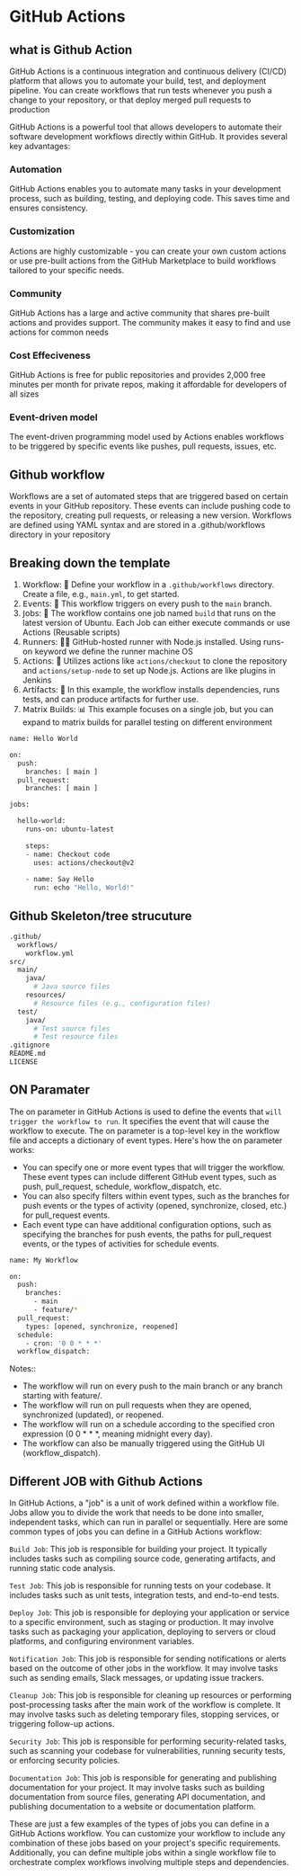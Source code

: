 # GitHub Actions

## what is Github Action
GitHub Actions is a continuous integration and continuous delivery (CI/CD) platform that allows you to automate your build, test, and deployment pipeline. You can create workflows that run tests whenever you push a change to your repository, or that deploy merged pull requests to production

GitHub Actions is a powerful tool that allows developers to automate their software development workflows directly within GitHub. It provides several key advantages:

### Automation
GitHub Actions enables you to automate many tasks in your development process, such as building, testing, and deploying code. This saves time and ensures consistency.

### Customization
Actions are highly customizable - you can create your own custom actions or use pre-built actions from the GitHub Marketplace to build workflows tailored to your specific needs.

### Community
GitHub Actions has a large and active community that shares pre-built actions and provides support. The community makes it easy to find and use actions for common needs

### Cost Effeciveness 
GitHub Actions is free for public repositories and provides 2,000 free minutes per month for private repos, making it affordable for developers of all sizes

### Event-driven model
The event-driven programming model used by Actions enables workflows to be triggered by specific events like pushes, pull requests, issues, etc.


## Github workflow
Workflows are a set of automated steps that are triggered based on certain events in your GitHub repository. 
These events can include pushing code to the repository, creating pull requests, or releasing a new version. 
Workflows are defined using YAML syntax and are stored in a .github/workflows directory in your repository


## Breaking down the template
1. 𝖶𝗈𝗋𝗄𝖿𝗅𝗈𝗐: 🔄 Define your workflow in a `.github/workflows` directory. Create a file, e.g., `main.yml`, to get started.
2. 𝖤𝗏𝖾𝗇𝗍𝗌: 📡 This workflow triggers on every push to the `main` branch.
3. 𝖩𝗈𝖻𝗌: 💼 The workflow contains one job named `build` that runs on the latest version of Ubuntu. Each Job can either execute commands or use Actions (Reusable scripts)
4. 𝖱𝗎𝗇𝗇𝖾𝗋𝗌: 🏃‍♂️ GitHub-hosted runner with Node.js installed. Using 𝗋𝗎𝗇𝗌-𝗈𝗇 keyword we define the runner machine OS
5. 𝖠𝖼𝗍𝗂𝗈𝗇𝗌: 🤖 Utilizes actions like `actions/checkout` to clone the repository and `actions/setup-node` to set up Node.js. Actions are like plugins in Jenkins
6. 𝖠𝗋𝗍𝗂𝖿𝖺𝖼𝗍𝗌: 🎨 In this example, the workflow installs dependencies, runs tests, and can produce artifacts for further use.
7. 𝖬𝖺𝗍𝗋𝗂𝗑 𝖡𝗎𝗂𝗅𝖽𝗌: 📊 This example focuses on a single job, but you can expand to matrix builds for parallel testing on different environment

```bash
name: Hello World

on:
  push:
    branches: [ main ]
  pull_request:
    branches: [ main ]

jobs:

  hello-world:
    runs-on: ubuntu-latest
    
    steps:
    - name: Checkout code
      uses: actions/checkout@v2
      
    - name: Say Hello
      run: echo "Hello, World!"
```


## Github Skeleton/tree strucuture 
```bash
.github/
  workflows/
    workflow.yml
src/
  main/
    java/
      # Java source files
    resources/
      # Resource files (e.g., configuration files)
  test/
    java/
      # Test source files
      # Test resource files
.gitignore
README.md
LICENSE

```


## ON Paramater 
The on parameter in GitHub Actions is used to define the events that ```will trigger the workflow to run```. It specifies the event that will cause the workflow to execute. The on parameter is a top-level key in the workflow file and accepts a dictionary of event types.
Here's how the on parameter works:
- You can specify one or more event types that will trigger the workflow. These event types can include different GitHub event types, such as push, pull_request, schedule, workflow_dispatch, etc.
- You can also specify filters within event types, such as the branches for push events or the types of activity (opened, synchronize, closed, etc.) for pull_request events.
- Each event type can have additional configuration options, such as specifying the branches for push events, the paths for pull_request events, or the types of activities for schedule events.

```bash
name: My Workflow

on:
  push:
    branches:
      - main
      - feature/*
  pull_request:
    types: [opened, synchronize, reopened]
  schedule:
    - cron: '0 0 * * *'
  workflow_dispatch:
```

Notes::
- The workflow will run on every push to the main branch or any branch starting with feature/.
- The workflow will run on pull requests when they are opened, synchronized (updated), or reopened.
- The workflow will run on a schedule according to the specified cron expression (0 0 * * *, meaning midnight every day).
- The workflow can also be manually triggered using the GitHub UI (workflow_dispatch).

## Different JOB with Github Actions

In GitHub Actions, a "job" is a unit of work defined within a workflow file. Jobs allow you to divide the work that needs to be done into smaller, independent tasks, which can run in parallel or sequentially. Here are some common types of jobs you can define in a GitHub Actions workflow:

```Build Job```: This job is responsible for building your project. It typically includes tasks such as compiling source code, generating artifacts, and running static code analysis.

```Test Job```: This job is responsible for running tests on your codebase. It includes tasks such as unit tests, integration tests, and end-to-end tests.

```Deploy Job```: This job is responsible for deploying your application or service to a specific environment, such as staging or production. It may involve tasks such as packaging your application, deploying to servers or cloud platforms, and configuring environment variables.

```Notification Job```: This job is responsible for sending notifications or alerts based on the outcome of other jobs in the workflow. It may involve tasks such as sending emails, Slack messages, or updating issue trackers.

```Cleanup Job```: This job is responsible for cleaning up resources or performing post-processing tasks after the main work of the workflow is complete. It may involve tasks such as deleting temporary files, stopping services, or triggering follow-up actions.

```Security Job```: This job is responsible for performing security-related tasks, such as scanning your codebase for vulnerabilities, running security tests, or enforcing security policies.

```Documentation Job```: This job is responsible for generating and publishing documentation for your project. It may involve tasks such as building documentation from source files, generating API documentation, and publishing documentation to a website or documentation platform.

These are just a few examples of the types of jobs you can define in a GitHub Actions workflow. You can customize your workflow to include any combination of these jobs based on your project's specific requirements. Additionally, you can define multiple jobs within a single workflow file to orchestrate complex workflows involving multiple steps and dependencies.
